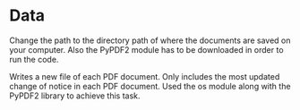 # Data

Change the path to the directory path of where the documents are saved on your computer. Also the PyPDF2 module has to be downloaded in order to run the code.


Writes a new file of each PDF document. Only includes the most updated change of notice in each PDF document. 
Used the os module along with the PyPDF2 library to achieve this task.

